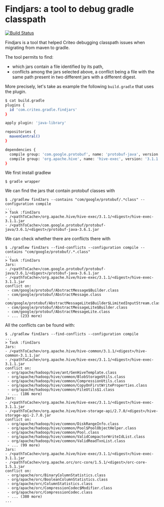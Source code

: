 # Findjars: a tool to debug gradle classpath

[![Build Status](https://travis-ci.org/criteo/findjars.svg?branch=master)](https://travis-ci.org/criteo/findjars)

Findjars is a tool that helped Criteo debugging classpath issues when migrating from maven to gradle.

The tool permits to find:
* which jars contain a file identified by its path,
* conflicts among the jars selected above, a conflict being a file with the same path present in two different jars with a different digest.

More precisely, let's take as example the following `build.gradle` that uses the plugin.
```sh
$ cat build.gradle
plugins {
  id 'com.criteo.gradle.findjars'
}

apply plugin: 'java-library'

repositories {
  mavenCentral()
}

dependencies {
  compile group: 'com.google.protobuf', name: 'protobuf-java', version: '3.6.1'
  compile group: 'org.apache.hive', name: 'hive-exec', version: '3.1.1'
}
```
We first install gradlew
```
$ gradle wrapper
```
We can find the jars that contain protobuf classes with
```
$ ./gradlew findJars --contains "com/google/protobuf/.*class" --configuration compile
...
> Task :findJars
- /<pathToCache>/org.apache.hive/hive-exec/3.1.1/<digest>/hive-exec-3.1.1.jar
- /<pathToCache>/com.google.protobuf/protobuf-java/3.6.1/<digest>/protobuf-java-3.6.1.jar
```

We can check whether there are conflicts there with
```
$ ./gradlew findJars --find-conflicts --configuration compile --contains "com/google/protobuf/.*.class"
...
> Task :findJars
Jars:
- /<pathToCache>/com.google.protobuf/protobuf-java/3.6.1/<digest>/protobuf-java-3.6.1.jar
- /<pathToCache>/org.apache.hive/hive-exec/3.1.1/<digest>/hive-exec-3.1.1.jar
conflict on:
 - com/google/protobuf/AbstractMessage$Builder.class
 - com/google/protobuf/AbstractMessage.class
 - com/google/protobuf/AbstractMessageLite$Builder$LimitedInputStream.class
 - com/google/protobuf/AbstractMessageLite$Builder.class
 - com/google/protobuf/AbstractMessageLite.class
 - ... (233 more)
```

All the conflicts can be found with:
```
$ ./gradlew findJars --find-conflicts --configuration compile
...
> Task :findJars
Jars:
- /<pathToCache>/org.apache.hive/hive-common/3.1.1/<digest>/hive-common-3.1.1.jar
- /<pathToCache>/org.apache.hive/hive-exec/3.1.1/<digest>/hive-exec-3.1.1.jar
conflict on:
 - org/apache/hadoop/hive/ant/GenHiveTemplate.class
 - org/apache/hadoop/hive/common/BlobStorageUtils.class
 - org/apache/hadoop/hive/common/CompressionUtils.class
 - org/apache/hadoop/hive/common/CopyOnFirstWriteProperties.class
 - org/apache/hadoop/hive/common/FileUtils$1.class
 - ... (186 more)
Jars:
- /<pathToCache>/org.apache.hive/hive-exec/3.1.1/<digest>/hive-exec-3.1.1.jar
- /<pathToCache>/org.apache.hive/hive-storage-api/2.7.0/<digest>/hive-storage-api-2.7.0.jar
conflict on:
 - org/apache/hadoop/hive/common/DiskRangeInfo.class
 - org/apache/hadoop/hive/common/Pool$PoolObjectHelper.class
 - org/apache/hadoop/hive/common/Pool.class
 - org/apache/hadoop/hive/common/ValidCompactorWriteIdList.class
 - org/apache/hadoop/hive/common/ValidReadTxnList.class
 - ... (99 more)
Jars:
- /<pathToCache>/org.apache.hive/hive-exec/3.1.1/<digest>/hive-exec-3.1.1.jar
- /<pathToCache>/org.apache.orc/orc-core/1.5.1/<digest>/orc-core-1.5.1.jar
conflict on:
 - org/apache/orc/BinaryColumnStatistics.class
 - org/apache/orc/BooleanColumnStatistics.class
 - org/apache/orc/ColumnStatistics.class
 - org/apache/orc/CompressionCodec$Modifier.class
 - org/apache/orc/CompressionCodec.class
 - ... (380 more)
...
```
